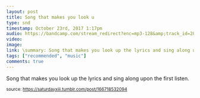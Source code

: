 ```yaml
---
layout: post
title: Song that makes you look u
type: snd
timestamp: October 23rd, 2017 1:17pm
audio: https://bandcamp.com/stream_redirect?enc=mp3-128&amp;track_id=2861756721&amp;ts=1618890940&amp;t=446bc89c61979b040ad147fa62d6702f5e45c846
video: 
image: 
link: \summary: Song that makes you look up the lyrics and sing along upon the first listen.
tags: ["recommended", "music"]
comments: true
---
```


Song that makes you look up the lyrics and sing along upon the first listen.
 
  
<small>source: https://saturdayxiii.tumblr.com/post/166718532094</small>